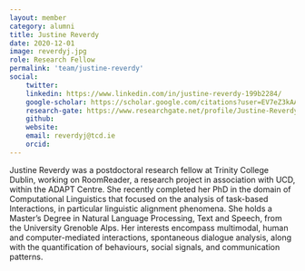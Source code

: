 ```yaml
---
layout: member
category: alumni
title: Justine Reverdy
date: 2020-12-01
image: reverdyj.jpg
role: Research Fellow
permalink: 'team/justine-reverdy'
social:
    twitter:
    linkedin: https://www.linkedin.com/in/justine-reverdy-199b2284/
    google-scholar: https://scholar.google.com/citations?user=EV7eZ3kAAAAJ&hl=fr
    research-gate: https://www.researchgate.net/profile/Justine-Reverdy
    github:
    website:
    email: reverdyj@tcd.ie
    orcid:
---
```


Justine Reverdy was a postdoctoral research fellow at Trinity College Dublin,
working on RoomReader, a research project in association with UCD, within the
ADAPT Centre. She recently completed her PhD in the domain of Computational
Linguistics that focused on the analysis of task-based Interactions, in
particular linguistic alignment phenomena. She holds a Master’s Degree in
Natural Language Processing, Text and Speech, from the University Grenoble Alps.
Her interests encompass multimodal, human and computer-mediated interactions,
spontaneous dialogue analysis, along with the quantification of behaviours,
social signals, and communication patterns.
